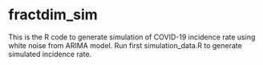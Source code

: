 # fractdim_sim

This is the R code to generate simulation of COVID-19 incidence rate using white noise from ARIMA model.
Run first simulation_data.R to generate simulated incidence rate.
